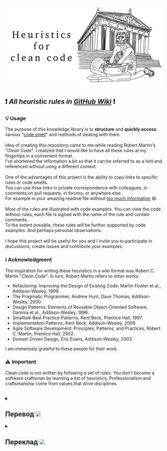 <p align="center">
 <img src="Media/repository-logo.png" width="900">
</p>

## :exclamation: *All heuristic rules in [GitHub Wiki](https://github.com/SaintZet/HeuristicsForClearCode/wiki)* :exclamation:

### :bulb: Usage

The purpose of this knowledge library is to **structure** and **quickly access** various "[code smell](https://en.wikipedia.org/wiki/Code_smell)" and methods of dealing with them.<br />
<br />
Idea of creating this repository came to me while reading Robert Martin's "*Clean Code*". I realized that I would like to have all these rules at my fingertips in a convenient format.<br />
I've shortened the information a bit so that it can be referred to as a hint and referenced without using a different context.<br />
<br />
One of the advantages of this project is the ability to copy links to specific rules or code smells.<br />
You can use thise links in private correspondence with colleagues, in comments on pull requests, in forums, or anywhere else.<br />
For example in your amazing readme file without [too much information](https://github.com/SaintZet/HeuristicsForCleanCode/wiki/%5BG%5Deneral#g08-too-much-information) :smile: <br />
<br />
Most of the rules are illustrated with code examples. You can view the code without rules, each file is signed with the name of the rule and contain comments.<br />
To the extent possible, these rules will be further supported by code examples. And perhaps personal observations.<br />
<br />
I hope this project will be useful for you and I invite you to participate in discussions, create issues and contribute your examples.

### :information_source: Acknowledgment

The inspiration for writing these heuristics in a wiki format was Robert C. Martin "*Clean Code*". In turn, Robert Martin refers to other works: 
- Refactoring: Improving the Design of Existing Code, Martin Fowler et al., Addison-Wesley, 1999.
- The Pragmatic Programmer, Andrew Hunt, Dave Thomas, Addison-Wesley, 2000.
- Design Patterns: Elements of Reusable Object-Oriented Software, Gamma et al., Addison-Wesley, 1996.
- Smalltalk Best Practice Patterns, Kent Beck, Prentice Hall, 1997. 
- Implementation Patterns, Kent Beck, Addison-Wesley, 2008.
- Agile Software Development: Principles, Patterns, and Practices, Robert C. Martin, Prentice Hall, 2002.
- Domain Driven Design, Eric Evans, Addison-Wesley, 2003.<br />

I am immensely grateful to these people for their work.<br />

### :warning: Important

Clean code is not written by following a set of rules. You don’t become a software craftsman by learning a list of heuristics. Professionalism and craftsmanship come from values that drive disciplines.

<br>
<details>
  <summary><h2>Перевод <img src="https://media.giphy.com/media/lxDOajE5iIaxBmq2WB/giphy.gif" width="32"></h2></summary>
<hr>

### :exclamation: *All heuristic rules on [GitHub Wiki](https://github.com/SaintZet/HeuristicsForClearCode/wiki)* :exclamation:

### :bulb: Применение

Целью данной библиотеки знаний является **структурированный** и **быстрый доступ** к различным "[запахам кода](https://ru.wikipedia.org/wiki/Код_с_запашком)" и методов борьбы с ними. <br />
<br />
Идея создания этого репозитория пришла мне, когда я читал "*Чистый код*" Роберта Мартина. Я понял, что хотел бы иметь все эти правила под рукой в удобном формате.<br />
Я немного ужал информацию для того, что бы к ней можно было обратиться как к подсказке и ссылаться на нее не используя другой контекст.<br />
<br />
Одним из преимуществ этого проекта является возможность копирования ссылок на определенные правила или запахи кода.<br />
Вы можете использовать эти ссылки в личной переписке с коллегами, в комментариях к пулл-реквестам, на форумах или где-либо еще.<br />
Например, в вашем прекрасном файле readme без [лишней информации](https://github.com/SaintZet/HeuristicsForCleanCode/wiki/%5BG%5Deneral#g08-too-much-information) :smile:<br />
<br />
Большая часть правил проиллюстрированы примерами кода. Вы можете просматривать код и без правил, каждый файл подписан именем правила и содержит комментарии.<br />
По мере возможности, данные правила будут еще больше подкрепляться примерами кода. И возможно, личными наблюдениями. <br />
<br />
Я надеюсь вам этот проект пригодиться и приглашаю участвовать в обсуждениях, создании issues и контребьютить свои примеры. 

### :information_source: Благодарность

Вдохновением для написания этих эвристических правил в виде вики послужила книга Роберта Мартина "*Чистый код*". В свою очередь Роберт Мартин ссылается на другие не менее значимые труды:
- Refactoring: Improving the Design of Existing Code, Martin Fowler et al., Addison-Wesley, 1999.
- The Pragmatic Programmer, Andrew Hunt, Dave Thomas, Addison-Wesley, 2000.
- Design Patterns: Elements of Reusable Object Oriented Software, Gamma et al., Addison-Wesley, 1996.
- Smalltalk Best Practice Patterns, Kent Beck, Prentice Hall, 1997.
- Implementation Patterns, Kent Beck, Addison-Wesley, 2008.
- Agile Software Development: Principles, Patterns, and Practices, Robert C. Martin, Prentice Hall, 2002.
- Domain Driven Design, Eric Evans, Addison-Wesley, 2003.<br />

Я безмерно благодарен этим людям за их работу.<br />

### :warning: Важно

Невозможно написать чистый код, действуя по списку правил. Нельзя стать мастером, изучив набор эвристик. Профессионализм и мастерство формируются на основе ценностей, которыми вы руководствуетесь в обучении.

</details>

<details> 
  <summary><h2>Переклад <img src="https://media.giphy.com/media/hVUK7LtvxX6KNYydAb/giphy.gif" width="30"></h2></summary>
<hr>

### :exclamation: *Всі евристичні правила в [GitHub Wiki](https://github.com/SaintZet/HeuristicsForClearCode/wiki)* :exclamation:

### :bulb: Застосування

Метою даної бібліотеки знань є **структурований** та **швидкий доступ** до різних "[запахів коду](https://uk.wikipedia.org/wiki/Запахи_коду)" та методів бородьби з ними. <br />
<br />
Ідея створення цього репозиторію прийшла до мене, коли я читав "*Чистий код*" Роберта Мартина. Я зрозумів, що хотів би мати всі ці правила під рукою в зручному форматі.<br />
Я трохи зтиснув інформацію для того, щоб до неї можна було звернутися як до підказки та посилатися на неї не використовуючи інший контекст.<br />
<br />
Однією з переваг цього проекту є можливість копіювати посилання на конкретні правила або запахи коду.<br />
Ви можете використовувати ці посилання в приватному листуванні з колегами, в коментарях до запитів на отримання, на форумах або де завгодно.<br />
Наприклад, у вашому дивовижному файлі readme без [зайвої інформації](https://github.com/SaintZet/HeuristicsForCleanCode/wiki/%5BG%5Deneral#g08-too-much-information)<br />
<br />
Більшість правил проілюстровані прикладами коду. Ви можете переглядати код без правил, кожен файл підписаний ім'ям правила і містить коментарі.<br />
У міру можливості дані правила будуть ще більше підкріплюватися прикладами коду. І можливо, особистими спостереженнями. <br />
<br />
Я сподіваюся вам цей проект статане в нагоді також запрошую брати участь в обговореннях, створенні issues та контреб'ютити свої приклади.

### :information_source: Подяка

Натхненням для написання цих евристичних правил у вигляді вікі послужила книга Роберта Мартіна "*Чистий код*". У свою чергу Роберт Мартін посилається на інші не менш важливі праці:
- Refactoring: Improving the Design of Existing Code, Martin Fowler et al., Addison-Wesley, 1999.
- The Pragmatic Programmer, Andrew Hunt, Dave Thomas, Addison-Wesley, 2000.
- Design Patterns: Elements of Reusable Object Oriented Software, Gamma et al., Addison-Wesley, 1996.
- Smalltalk Best Practice Patterns, Kent Beck, Prentice Hall, 1997.
- Implementation Patterns, Kent Beck, Addison-Wesley, 2008.
- Agile Software Development: Principles, Patterns, and Practices, Robert C. Martin, Prentice Hall, 2002.
- Domain Driven Design, Eric Evans, Addison-Wesley, 2003.<br />

Я безмежно вдячний цим людям за їх працю.<br />

### :warning: Важливо

Неможливо написати чистий код, діючи за списком правил. Не можна стати майстром, вивчивши набір евристик. Професіоналізм та майстерність формуються на основі цінностей, якими ви керуєтеся у навчанні.

</details>
